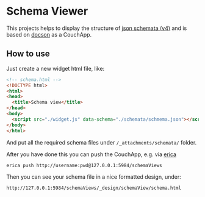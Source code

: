 # Schema Viewer

This projects helps to display the structure of [json schemata (v4)](http://json-schema.org/) and is based on [docson](https://github.com/lbovet/docson) as a CouchApp. 

## How to use

Just create a new widget html file, like:

```html
<!-- schema.html -->
<!DOCTYPE html>
<html>
<head>
  <title>Schema view</title>
</head>
<body>
  <script src="./widget.js" data-schema="./schemata/schmema.json"></script>
</body>
</html>
```

And put all the required schema files under `/_attachments/schemata/` folder. 

After you have done this you can push the CouchApp, e.g. via [erica](https://github.com/benoitc/erica)

```
erica push http://username:pwd@127.0.0.1:5984/schemaViews
```

Then you can see your schema file in a nice formatted design, under: 

    http://127.0.0.1:5984/schemaViews/_design/schemaView/schema.html